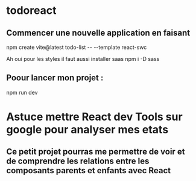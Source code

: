 # todoreact
 ## Commencer une nouvelle application en faisant
npm create vite@latest todo-list -- --template react-swc

Ah oui pour les styles il faut aussi installer saas
npm i -D sass

## Poour lancer mon projet  : 
npm run dev
 
 
 # Astuce mettre React dev Tools sur google pour analyser mes etats

## Ce petit projet pourras me permettre de voir et de comprendre les relations entre les composants parents et enfants avec React